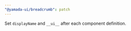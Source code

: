 ```yaml
---
"@yamada-ui/breadcrumb": patch
---
```


Set `displayName` and `__ui__` after each component definition.
